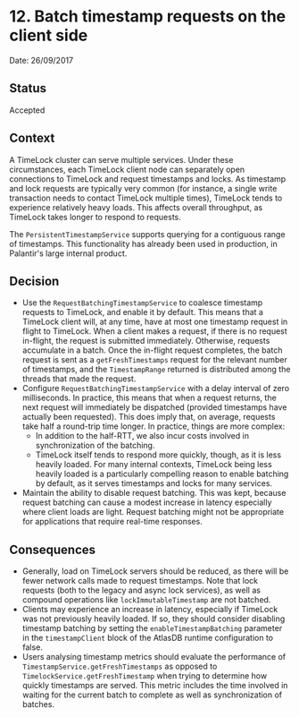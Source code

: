 # 12. Batch timestamp requests on the client side

Date: 26/09/2017

## Status

Accepted

## Context

A TimeLock cluster can serve multiple services. Under these circumstances, each TimeLock client node can separately
open connections to TimeLock and request timestamps and locks. As timestamp and lock requests are typically very common
(for instance, a single write transaction needs to contact TimeLock multiple times), TimeLock tends to experience
relatively heavy loads. This affects overall throughput, as TimeLock takes longer to respond to requests.

The `PersistentTimestampService` supports querying for a contiguous range of timestamps. This functionality has
already been used in production, in Palantir's large internal product.

## Decision

- Use the `RequestBatchingTimestampService` to coalesce timestamp requests to TimeLock, and enable it by default.
  This means that a TimeLock client will, at any time, have at most one timestamp request in flight to TimeLock.
  When a client makes a request, if there is no request in-flight, the request is submitted immediately.
  Otherwise, requests accumulate in a batch. Once the in-flight request completes, the batch request is sent as a
  `getFreshTimestamps` request for the relevant number of timestamps, and the `TimestampRange` returned is distributed
  among the threads that made the request.
- Configure `RequestBatchingTimestampService` with a delay interval of zero milliseconds. In practice, this means that
  when a request returns, the next request will immediately be dispatched (provided timestamps have actually been
  requested). This does imply that, on average, requests take half a round-trip time longer. In practice, things
  are more complex:
  - In addition to the half-RTT, we also incur costs involved in synchronization of the batching.
  - TimeLock itself tends to respond more quickly, though, as it is less heavily loaded. For many internal contexts,
    TimeLock being less heavily loaded is a particularly compelling reason to enable batching by default, as it
    serves timestamps and locks for many services.
- Maintain the ability to disable request batching. This was kept, because request batching can cause a modest
  increase in latency especially where client loads are light. Request batching might not be appropriate for 
  applications that require real-time responses.

## Consequences

- Generally, load on TimeLock servers should be reduced, as there will be fewer network calls made to request 
  timestamps. Note that lock requests (both to the legacy and async lock services), as well as compound 
  operations like `lockImmutableTimestamp` are not batched.
- Clients may experience an increase in latency, especially if TimeLock was not previously heavily loaded.
  If so, they should consider disabling timestamp batching by setting the `enableTimestampBatching` parameter in the
  `timestampClient` block of the AtlasDB runtime configuration to false.
- Users analysing timestamp metrics should evaluate the performance of `TimestampService.getFreshTimestamps` as opposed
  to `TimelockService.getFreshTimestamp` when trying to determine how quickly timestamps are served. This metric
  includes the time involved in waiting for the current batch to complete as well as synchronization of batches.
